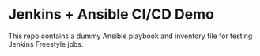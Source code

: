 # Jenkins + Ansible CI/CD Demo

This repo contains a dummy Ansible playbook and inventory file for testing Jenkins Freestyle jobs.
